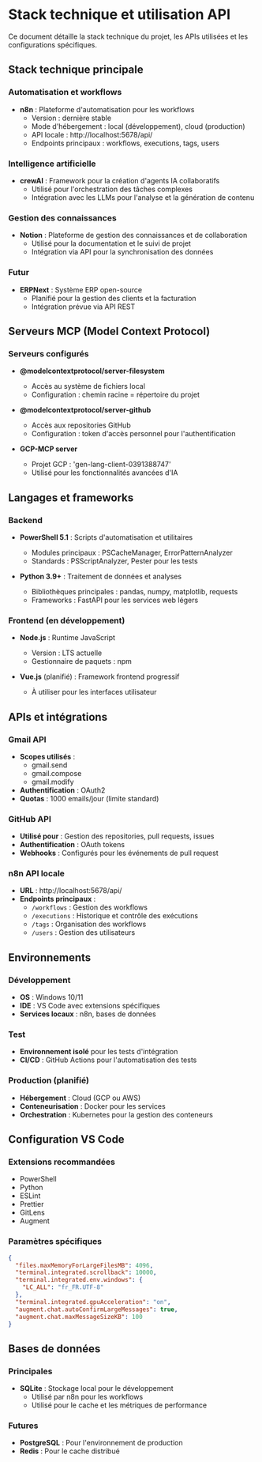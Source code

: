 # Stack technique et utilisation API

Ce document détaille la stack technique du projet, les APIs utilisées et les configurations spécifiques.

## Stack technique principale

### Automatisation et workflows
- **n8n** : Plateforme d'automatisation pour les workflows
  - Version : dernière stable
  - Mode d'hébergement : local (développement), cloud (production)
  - API locale : http://localhost:5678/api/
  - Endpoints principaux : workflows, executions, tags, users

### Intelligence artificielle
- **crewAI** : Framework pour la création d'agents IA collaboratifs
  - Utilisé pour l'orchestration des tâches complexes
  - Intégration avec les LLMs pour l'analyse et la génération de contenu

### Gestion des connaissances
- **Notion** : Plateforme de gestion des connaissances et de collaboration
  - Utilisé pour la documentation et le suivi de projet
  - Intégration via API pour la synchronisation des données

### Futur
- **ERPNext** : Système ERP open-source
  - Planifié pour la gestion des clients et la facturation
  - Intégration prévue via API REST

## Serveurs MCP (Model Context Protocol)

### Serveurs configurés
- **@modelcontextprotocol/server-filesystem**
  - Accès au système de fichiers local
  - Configuration : chemin racine = répertoire du projet

- **@modelcontextprotocol/server-github**
  - Accès aux repositories GitHub
  - Configuration : token d'accès personnel pour l'authentification

- **GCP-MCP server**
  - Projet GCP : 'gen-lang-client-0391388747'
  - Utilisé pour les fonctionnalités avancées d'IA

## Langages et frameworks

### Backend
- **PowerShell 5.1** : Scripts d'automatisation et utilitaires
  - Modules principaux : PSCacheManager, ErrorPatternAnalyzer
  - Standards : PSScriptAnalyzer, Pester pour les tests

- **Python 3.9+** : Traitement de données et analyses
  - Bibliothèques principales : pandas, numpy, matplotlib, requests
  - Frameworks : FastAPI pour les services web légers

### Frontend (en développement)
- **Node.js** : Runtime JavaScript
  - Version : LTS actuelle
  - Gestionnaire de paquets : npm

- **Vue.js** (planifié) : Framework frontend progressif
  - À utiliser pour les interfaces utilisateur

## APIs et intégrations

### Gmail API
- **Scopes utilisés** :
  - gmail.send
  - gmail.compose
  - gmail.modify
- **Authentification** : OAuth2
- **Quotas** : 1000 emails/jour (limite standard)

### GitHub API
- **Utilisé pour** : Gestion des repositories, pull requests, issues
- **Authentification** : OAuth tokens
- **Webhooks** : Configurés pour les événements de pull request

### n8n API locale
- **URL** : http://localhost:5678/api/
- **Endpoints principaux** :
  - `/workflows` : Gestion des workflows
  - `/executions` : Historique et contrôle des exécutions
  - `/tags` : Organisation des workflows
  - `/users` : Gestion des utilisateurs

## Environnements

### Développement
- **OS** : Windows 10/11
- **IDE** : VS Code avec extensions spécifiques
- **Services locaux** : n8n, bases de données

### Test
- **Environnement isolé** pour les tests d'intégration
- **CI/CD** : GitHub Actions pour l'automatisation des tests

### Production (planifié)
- **Hébergement** : Cloud (GCP ou AWS)
- **Conteneurisation** : Docker pour les services
- **Orchestration** : Kubernetes pour la gestion des conteneurs

## Configuration VS Code

### Extensions recommandées
- PowerShell
- Python
- ESLint
- Prettier
- GitLens
- Augment

### Paramètres spécifiques
```json
{
  "files.maxMemoryForLargeFilesMB": 4096,
  "terminal.integrated.scrollback": 10000,
  "terminal.integrated.env.windows": {
    "LC_ALL": "fr_FR.UTF-8"
  },
  "terminal.integrated.gpuAcceleration": "on",
  "augment.chat.autoConfirmLargeMessages": true,
  "augment.chat.maxMessageSizeKB": 100
}
```

## Bases de données

### Principales
- **SQLite** : Stockage local pour le développement
  - Utilisé par n8n pour les workflows
  - Utilisé pour le cache et les métriques de performance

### Futures
- **PostgreSQL** : Pour l'environnement de production
- **Redis** : Pour le cache distribué
